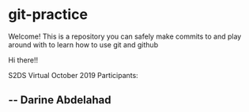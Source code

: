 # git-practice

Welcome! This is a repository you can safely make commits to and play around with to learn how to use git and github

Hi there!!

S2DS Virtual October 2019 Participants:

-- Darine Abdelahad
--
